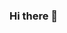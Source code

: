 ### Hi there 👋

<!--
**Alburrito/Alburrito** is a ✨ _special_ ✨ repository because its `README.md` (this file) appears on your GitHub profile.

[![anuraghazra's GitHub stats](https://github-readme-stats.vercel.app/api?username=Alburrito)](https://github.com/anuraghazra/github-readme-stats)
